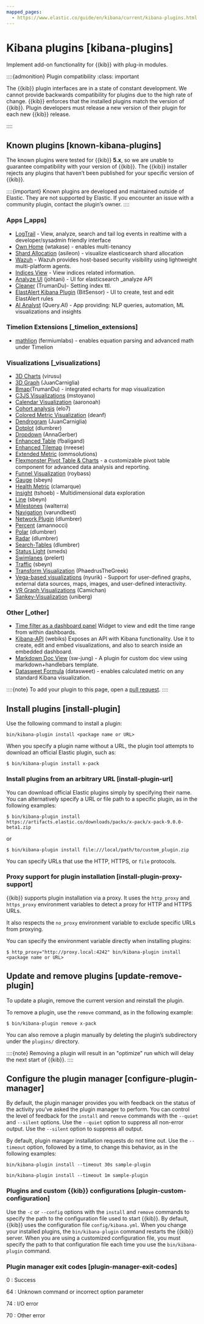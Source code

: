 ```yaml
---
mapped_pages:
  - https://www.elastic.co/guide/en/kibana/current/kibana-plugins.html
---
```


# Kibana plugins [kibana-plugins]

Implement add-on functionality for {{kib}} with plug-in modules.

::::{admonition} Plugin compatibility
:class: important

The {{kib}} plugin interfaces are in a state of constant development.  We cannot provide backwards compatibility for plugins due to the high rate of change.  {{kib}} enforces that the installed plugins match the version of {{kib}}. Plugin developers must release a new version of their plugin for each new {{kib}} release.

::::



## Known plugins [known-kibana-plugins]

The known plugins were tested for {{kib}} **5.x**, so we are unable to guarantee compatibility with your version of {{kib}}. The {{kib}} installer rejects any plugins that haven’t been published for your specific version of {{kib}}.

::::{important}
Known plugins are developed and maintained outside of Elastic. They are not supported by Elastic. If you encounter an issue with a community plugin, contact the plugin’s owner.
::::



### Apps [_apps]

* [LogTrail](https://github.com/sivasamyk/logtrail) - View, analyze, search and tail log events in realtime with a developer/sysadmin friendly interface
* [Own Home](https://github.com/wtakase/kibana-own-home) (wtakase) - enables multi-tenancy
* [Shard Allocation](https://github.com/asileon/kibana_shard_allocation) (asileon) - visualize elasticsearch shard allocation
* [Wazuh](https://github.com/wazuh/wazuh-kibana-app) - Wazuh provides host-based security visibility using lightweight multi-platform agents.
* [Indices View](https://github.com/TrumanDu/indices_view) - View indices related information.
* [Analyze UI](https://github.com/johtani/analyze-api-ui-plugin) (johtani) - UI for elasticsearch _analyze API
* [Cleaner](https://github.com/TrumanDu/cleaner) (TrumanDu)- Setting index ttl.
* [ElastAlert Kibana Plugin](https://github.com/bitsensor/elastalert-kibana-plugin) (BitSensor) - UI to create, test and edit ElastAlert rules
* [AI Analyst](https://github.com/query-ai/queryai-kibana-plugin) (Query.AI) - App providing: NLP queries, automation, ML visualizations and insights


### Timelion Extensions [_timelion_extensions]

* [mathlion](https://github.com/fermiumlabs/mathlion) (fermiumlabs) - enables equation parsing and advanced math under Timelion


### Visualizations [_visualizations]

* [3D Charts](https://github.com/virusu/3D_kibana_charts_vis) (virusu)
* [3D Graph](https://github.com/JuanCarniglia/area3d_vis) (JuanCarniglia)
* [Bmap](https://github.com/TrumanDu/bmap)(TrumanDu) - integrated echarts for map visualization
* [C3JS Visualizations](https://github.com/mstoyano/kbn_c3js_vis) (mstoyano)
* [Calendar Visualization](https://github.com/aaronoah/kibana_calendar_vis) (aaronoah)
* [Cohort analysis](https://github.com/elo7/cohort) (elo7)
* [Colored Metric Visualization](https://github.com/DeanF/health_metric_vis) (deanf)
* [Dendrogram](https://github.com/JuanCarniglia/dendrogram_vis) (JuanCarniglia)
* [Dotplot](https://github.com/dlumbrer/kbn_dotplot) (dlumbrer)
* [Dropdown](https://github.com/AnnaGerber/kibana_dropdown) (AnnaGerber)
* [Enhanced Table](https://github.com/fbaligand/kibana-enhanced-table) (fbaligand)
* [Enhanced Tilemap](https://github.com/nreese/enhanced_tilemap) (nreese)
* [Extended Metric](https://github.com/ommsolutions/kibana_ext_metrics_vis) (ommsolutions)
* [Flexmonster Pivot Table & Charts](https://github.com/flexmonster/pivot-kibana) - a customizable pivot table component for advanced data analysis and reporting.
* [Funnel Visualization](https://github.com/outbrain/ob-kb-funnel) (roybass)
* [Gauge](https://github.com/sbeyn/kibana-plugin-gauge-sg) (sbeyn)
* [Health Metric](https://github.com/clamarque/Kibana_health_metric_vis) (clamarque)
* [Insight](https://github.com/tshoeb/Insight) (tshoeb) - Multidimensional data exploration
* [Line](https://github.com/sbeyn/kibana-plugin-line-sg) (sbeyn)
* [Milestones](https://github.com/walterra/kibana-milestones-vis) (walterra)
* [Navigation](https://github.com/varundbest/navigation) (varundbest)
* [Network Plugin](https://github.com/dlumbrer/kbn_network) (dlumbrer)
* [Percent](https://github.com/amannocci/kibana-plugin-metric-percent) (amannocci)
* [Polar](https://github.com/dlumbrer/kbn_polar) (dlumbrer)
* [Radar](https://github.com/dlumbrer/kbn_radar) (dlumbrer)
* [Search-Tables](https://github.com/dlumbrer/kbn_searchtables) (dlumbrer)
* [Status Light](https://github.com/Smeds/status_light_visualization) (smeds)
* [Swimlanes](https://github.com/prelert/kibana-swimlane-vis) (prelert)
* [Traffic](https://github.com/sbeyn/kibana-plugin-traffic-sg) (sbeyn)
* [Transform Visualization](https://github.com/PhaedrusTheGreek/transform_vis) (PhaedrusTheGreek)
* [Vega-based visualizations](https://github.com/nyurik/kibana-vega-vis) (nyurik) - Support for user-defined graphs, external data sources, maps, images, and user-defined interactivity.
* [VR Graph Visualizations](https://github.com/Camichan/kbn_aframe) (Camichan)
* [Sankey-Visualization](https://github.com/uniberg/kbn_sankey_vis) (uniberg)


### Other [_other]

* [Time filter as a dashboard panel](https://github.com/nreese/kibana-time-plugin) Widget to view and edit the time range from within dashboards.
* [Kibana-API](https://github.com/Webiks/kibana-API.git) (webiks) Exposes an API with Kibana functionality. Use it to create, edit and embed visualizations, and also to search inside an embedded dashboard.
* [Markdown Doc View](https://github.com/sw-jung/kibana_markdown_doc_view) (sw-jung) - A plugin for custom doc view using markdown+handlebars template.
* [Datasweet Formula](https://github.com/datasweet-fr/kibana-datasweet-formula) (datasweet) - enables calculated metric on any standard Kibana visualization.

::::{note}
To add your plugin to this page, open a [pull request](https://github.com/elastic/kibana/tree/master/docs/plugins/known-plugins.asciidoc).
::::



## Install plugins [install-plugin]

Use the following command to install a plugin:

```shell
bin/kibana-plugin install <package name or URL>
```

When you specify a plugin name without a URL, the plugin tool attempts to download an official Elastic plugin, such as:

```shell
$ bin/kibana-plugin install x-pack
```


### Install plugins from an arbitrary URL [install-plugin-url]

You can download official Elastic plugins simply by specifying their name. You can alternatively specify a URL or file path to a specific plugin, as in the following examples:

```shell
$ bin/kibana-plugin install https://artifacts.elastic.co/downloads/packs/x-pack/x-pack-9.0.0-beta1.zip
```

or

```shell
$ bin/kibana-plugin install file:///local/path/to/custom_plugin.zip
```

You can specify URLs that use the HTTP, HTTPS, or `file` protocols.


### Proxy support for plugin installation [install-plugin-proxy-support]

{{kib}} supports plugin installation via a proxy. It uses the `http_proxy` and `https_proxy` environment variables to detect a proxy for HTTP and HTTPS URLs.

It also respects the `no_proxy` environment variable to exclude specific URLs from proxying.

You can specify the environment variable directly when installing plugins:

```shell
$ http_proxy="http://proxy.local:4242" bin/kibana-plugin install <package name or URL>
```


## Update and remove plugins [update-remove-plugin]

To update a plugin, remove the current version and reinstall the plugin.

To remove a plugin, use the `remove` command, as in the following example:

```shell
$ bin/kibana-plugin remove x-pack
```

You can also remove a plugin manually by deleting the plugin’s subdirectory under the `plugins/` directory.

::::{note}
Removing a plugin will result in an "optimize" run which will delay the next start of {{kib}}.
::::



## Configure the plugin manager [configure-plugin-manager]

By default, the plugin manager provides you with feedback on the status of the activity you’ve asked the plugin manager to perform. You can control the level of feedback for the `install` and `remove` commands with the `--quiet` and `--silent` options. Use the `--quiet` option to suppress all non-error output. Use the `--silent` option to suppress all output.

By default, plugin manager installation requests do not time out. Use the `--timeout` option, followed by a time, to change this behavior, as in the following examples:

```shell
bin/kibana-plugin install --timeout 30s sample-plugin
```

```shell
bin/kibana-plugin install --timeout 1m sample-plugin
```


### Plugins and custom {{kib}} configurations [plugin-custom-configuration]

Use the `-c` or `--config` options with the `install` and `remove` commands to specify the path to the configuration file used to start {{kib}}. By default, {{kib}} uses the configuration file `config/kibana.yml`. When you change your installed plugins, the `bin/kibana-plugin` command restarts the {{kib}} server. When you are using a customized configuration file, you must specify the path to that configuration file each time you use the `bin/kibana-plugin` command.


### Plugin manager exit codes [plugin-manager-exit-codes]

0
:   Success

64
:   Unknown command or incorrect option parameter

74
:   I/O error

70
:   Other error

